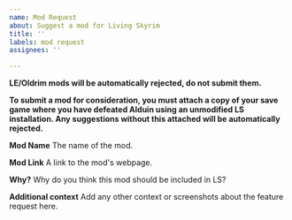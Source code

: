 ```yaml
---
name: Mod Request
about: Suggest a mod for Living Skyrim
title: ''
labels: mod request
assignees: ''

---
```


**LE/Oldrim mods will be automatically rejected, do not submit them.**

**To submit a mod for consideration, you must attach a copy of your save game where you have defeated Alduin using an unmodified LS installation. Any suggestions without this attached will be automatically rejected.**

**Mod Name**
The name of the mod.

**Mod Link**
A link to the mod's webpage.

**Why?**
Why do you think this mod should be included in LS?

**Additional context**
Add any other context or screenshots about the feature request here.
